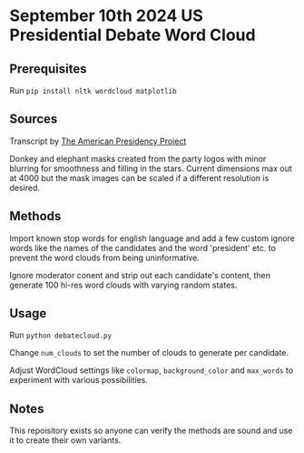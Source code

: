 # September 10th 2024 US Presidential Debate Word Cloud

## Prerequisites

Run `pip install nltk wordcloud matplotlib`

## Sources

Transcript by [The American Presidency Project](https://www.presidency.ucsb.edu/documents/presidential-debate-philadelphia-pennsylvania)

Donkey and elephant masks created from the party logos with minor blurring for smoothness and filling in the stars. Current dimensions max out at 4000 but the mask images can be scaled if a different resolution is desired.

## Methods

Import known stop words for english language and add a few custom ignore words like the names of the candidates and the word 'president' etc. to prevent the word clouds from being uninformative.

Ignore moderator conent and strip out each candidate's content, then generate 100 hi-res word clouds with varying random states.

## Usage

Run `python debatecloud.py`

Change `num_clouds` to set the number of clouds to generate per candidate.

Adjust WordCloud settings like `colormap`, `background_color` and `max_words` to experiment with various possibilities.

## Notes

This repoisitory exists so anyone can verify the methods are sound and use it to create their own variants.